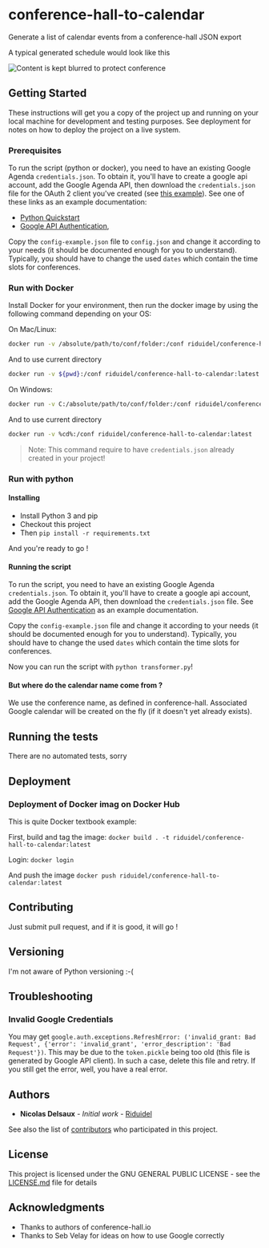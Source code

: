 # conference-hall-to-calendar
Generate a list of calendar events from a conference-hall JSON export

A typical generated schedule would look like this

![Content is kept blurred to protect conference](example.png)

## Getting Started

These instructions will get you a copy of the project up and running on your local machine for development and testing purposes. See deployment for notes on how to deploy the project on a live system.

### Prerequisites

To run the script (python or docker), you need to have an existing Google Agenda `credentials.json`.
To obtain it, you'll have to create a google api account, add the Google Agenda API, then download the `credentials.json` file for the OAuth 2 client you've created (see [this example](https://console.cloud.google.com/apis/credentials?project=synchro-agenda-ndx)).
See one of these links as an example documentation:

- [Python Quickstart](https://developers.google.com/calendar/quickstart/python)
- [Google API Authentication](https://flaviocopes.com/google-api-authentication/),

Copy the `config-example.json` file to `config.json` and change it according to your needs (it should be documented enough for you to understand).
Typically, you should have to change the used `dates` which contain the time slots for conferences.

### Run with Docker

Install Docker for your environment, then run the docker image by using the following command depending on your OS:

On Mac/Linux:
```sh
docker run -v /absolute/path/to/conf/folder:/conf riduidel/conference-hall-to-calendar:latest
```
And to use current directory
```bash
docker run -v ${pwd}:/conf riduidel/conference-hall-to-calendar:latest
```

On Windows:
```bash
docker run -v C:/absolute/path/to/conf/folder:/conf riduidel/conference-hall-to-calendar:latest
```
And to use current directory
```bash
docker run -v %cd%:/conf riduidel/conference-hall-to-calendar:latest
```

> Note: This command require to have `credentials.json` already created in your project!

### Run with python

#### Installing

- Install Python 3 and pip
- Checkout this project
- Then `pip install -r requirements.txt`

And you're ready to go !

#### Running the script

To run the script, you need to have an existing Google Agenda `credentials.json`.
To obtain it, you'll have to create a google api account, add the Google Agenda API, then download the `credentials.json` file.
See [Google API Authentication](https://flaviocopes.com/google-api-authentication/) as an example documentation.

Copy the `config-example.json` file and change it according to your needs (it should be documented enough for you to understand).
Typically, you should have to change the used `dates` which contain the time slots for conferences.

Now you can run the script with `python transformer.py`!

#### But where do the calendar name come from ?

We use the conference name, as defined in conference-hall.
Associated Google calendar will be created on the fly (if it doesn't yet already exists).

## Running the tests

There are no automated tests, sorry

## Deployment

### Deployment of Docker imag on Docker Hub

This is quite Docker textbook example:

First, build and tag the image: `docker build . -t riduidel/conference-hall-to-calendar:latest`

Login: `docker login`

And push the image `docker push riduidel/conference-hall-to-calendar:latest`

## Contributing

Just submit pull request, and if it is good, it will go !

## Versioning

I'm not aware of Python versioning :-(

## Troubleshooting

### Invalid Google Credentials

You may get `google.auth.exceptions.RefreshError: ('invalid_grant: Bad Request', {'error': 'invalid_grant', 'error_description': 'Bad Request'})`.
This may be due to the `token.pickle` being too old (this file is generated by Google API client).
In such a case, delete this file and retry. If you still get the error, well, you have a real error.

## Authors

* **Nicolas Delsaux** - *Initial work* - [Riduidel](https://github.com/Riduidel)

See also the list of [contributors](https://github.com/Zenika/conference-hall-to-calendar/graphs/contributors) who participated in this project.

## License

This project is licensed under the GNU GENERAL PUBLIC LICENSE - see the [LICENSE.md](LICENSE.md) file for details

## Acknowledgments

* Thanks to authors of conference-hall.io
* Thanks to Seb Velay for ideas on how to use Google correctly


